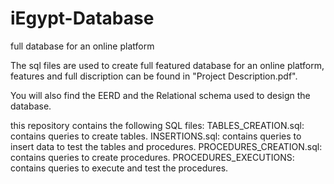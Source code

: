 # iEgypt-Database
full database for an online platform 

The sql files are used to create full featured database for an online platform, features and full discription can be found in "Project Description.pdf".

You will also find the EERD and the Relational schema used to design the database. 

this repository contains the following SQL files:
TABLES_CREATION.sql: contains queries to create tables.
INSERTIONS.sql: contains queries to insert data to test the tables and procedures.
PROCEDURES_CREATION.sql: contains queries to create procedures.
PROCEDURES_EXECUTIONS: contains queries to execute and test the procedures. 
